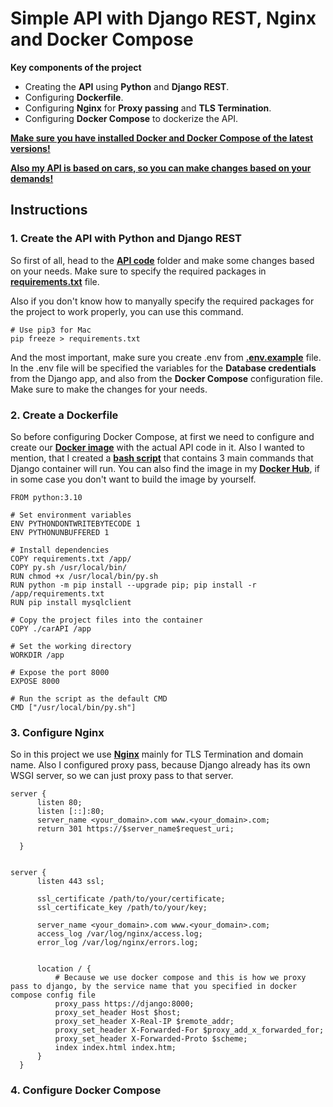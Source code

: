# Simple API with Django REST, Nginx and Docker Compose

**Key components of the project**

+ Creating the **API** using **Python** and **Django REST**.
+ Configuring **Dockerfile**.
+ Configuring **Nginx** for **Proxy passing** and **TLS Termination**.
+ Configuring **Docker Compose** to dockerize the API.

<ins>**Make sure you have installed Docker and Docker Compose of the latest versions!**</ins>

<ins>**Also my API is based on cars, so you can make changes based on your demands!**</ins>

## Instructions

### 1. Create the API with Python and Django REST

So first of all, head to the **[API code](./carAPI/)** folder and make some changes based on your needs. Make sure to specify the required packages in **[requirements.txt](requirements.txt)** file.

Also if you don't know how to manyally specify the required packages for the project to work properly, you can use this command.
```
# Use pip3 for Mac
pip freeze > requirements.txt
```

And the most important, make sure you create .env from **[.env.example](.env.example)** file. In the .env file will be specified the variables for the **Database credentials** from the Django app, and also from the **Docker Compose** configuration file. Make sure to make the changes for your needs.


### 2. Create a Dockerfile

So before configuring Docker Compose, at first we need to configure and create our **[Docker image](Dockerfile)** with the actual API code in it. Also I wanted to mention, that I created a **[bash script](py.sh)** that contains 3 main commands that Django container will run. You can also find the image in my **[Docker Hub](https://hub.docker.com/repository/docker/dejurniy/pythonapi/general)**, if in some case you don't want to build the image by yourself.
```
FROM python:3.10

# Set environment variables
ENV PYTHONDONTWRITEBYTECODE 1
ENV PYTHONUNBUFFERED 1

# Install dependencies
COPY requirements.txt /app/
COPY py.sh /usr/local/bin/
RUN chmod +x /usr/local/bin/py.sh
RUN python -m pip install --upgrade pip; pip install -r /app/requirements.txt
RUN pip install mysqlclient

# Copy the project files into the container
COPY ./carAPI /app

# Set the working directory
WORKDIR /app

# Expose the port 8000
EXPOSE 8000

# Run the script as the default CMD
CMD ["/usr/local/bin/py.sh"]

```

### 3. Configure Nginx
So in this project we use **[Nginx](django_nginx.conf)** mainly for TLS Termination and domain name. Also I configured proxy pass, because Django already has its own WSGI server, so we can just proxy pass to that server. 
```
server {
      listen 80;
      listen [::]:80;
      server_name <your_domain>.com www.<your_domain>.com;
      return 301 https://$server_name$request_uri;

  }


server {
      listen 443 ssl;

      ssl_certificate /path/to/your/certificate;
      ssl_certificate_key /path/to/your/key;

      server_name <your_domain>.com www.<your_domain>.com;
      access_log /var/log/nginx/access.log;
      error_log /var/log/nginx/errors.log;


      location / {
          # Because we use docker compose and this is how we proxy pass to django, by the service name that you specified in docker compose config file
          proxy_pass https://django:8000; 
    	  proxy_set_header Host $host;
    	  proxy_set_header X-Real-IP $remote_addr;
    	  proxy_set_header X-Forwarded-For $proxy_add_x_forwarded_for;
    	  proxy_set_header X-Forwarded-Proto $scheme;
          index index.html index.htm;
      }
  }

```

### 4. Configure Docker Compose

